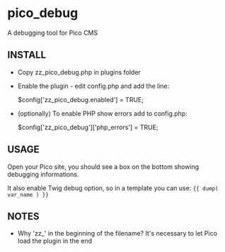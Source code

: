 # pico_debug

A debugging tool for Pico CMS

## INSTALL

- Copy zz_pico_debug.php in plugins folder

- Enable the plugin - edit config.php and add the line:

	$config['zz_pico_debug.enabled'] = TRUE;

- (optionally) To enable PHP show errors add to config.php:

	$config['zz_pico_debug']['php_errors'] = TRUE;

## USAGE

Open your Pico site, you should see a box on the bottom showing debugging informations.

It also enable Twig debug option, so in a template you can use: `{{ dump( var_name ) }}`

## NOTES

- Why 'zz_' in the beginning of the filename? It's necessary to let Pico load the plugin in the end
